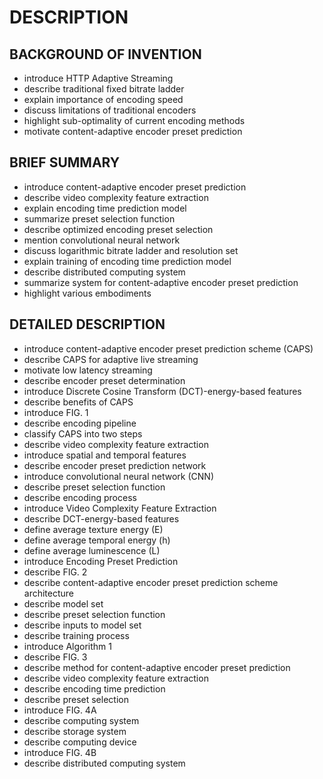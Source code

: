 # DESCRIPTION

## BACKGROUND OF INVENTION

- introduce HTTP Adaptive Streaming
- describe traditional fixed bitrate ladder
- explain importance of encoding speed
- discuss limitations of traditional encoders
- highlight sub-optimality of current encoding methods
- motivate content-adaptive encoder preset prediction

## BRIEF SUMMARY

- introduce content-adaptive encoder preset prediction
- describe video complexity feature extraction
- explain encoding time prediction model
- summarize preset selection function
- describe optimized encoding preset selection
- mention convolutional neural network
- discuss logarithmic bitrate ladder and resolution set
- explain training of encoding time prediction model
- describe distributed computing system
- summarize system for content-adaptive encoder preset prediction
- highlight various embodiments

## DETAILED DESCRIPTION

- introduce content-adaptive encoder preset prediction scheme (CAPS)
- describe CAPS for adaptive live streaming
- motivate low latency streaming
- describe encoder preset determination
- introduce Discrete Cosine Transform (DCT)-energy-based features
- describe benefits of CAPS
- introduce FIG. 1
- describe encoding pipeline
- classify CAPS into two steps
- describe video complexity feature extraction
- introduce spatial and temporal features
- describe encoder preset prediction network
- introduce convolutional neural network (CNN)
- describe preset selection function
- describe encoding process
- introduce Video Complexity Feature Extraction
- describe DCT-energy-based features
- define average texture energy (E)
- define average temporal energy (h)
- define average luminescence (L)
- introduce Encoding Preset Prediction
- describe FIG. 2
- describe content-adaptive encoder preset prediction scheme architecture
- describe model set
- describe preset selection function
- describe inputs to model set
- describe training process
- introduce Algorithm 1
- describe FIG. 3
- describe method for content-adaptive encoder preset prediction
- describe video complexity feature extraction
- describe encoding time prediction
- describe preset selection
- introduce FIG. 4A
- describe computing system
- describe storage system
- describe computing device
- introduce FIG. 4B
- describe distributed computing system

